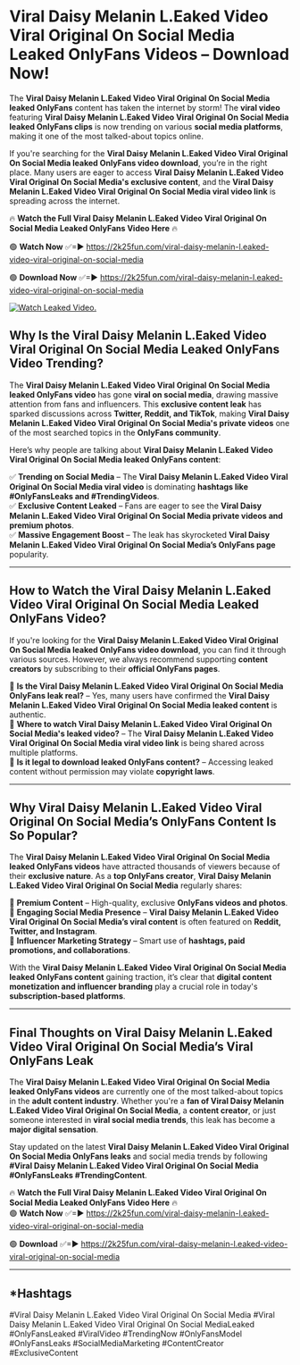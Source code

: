 # Viral Daisy Melanin L.Eaked Video Viral Original On Social Media Leaked OnlyFans Videos – Download Now!

The **Viral Daisy Melanin L.Eaked Video Viral Original On Social Media leaked OnlyFans** content has taken the internet by storm! The **viral video** featuring **Viral Daisy Melanin L.Eaked Video Viral Original On Social Media leaked OnlyFans clips** is now trending on various **social media platforms**, making it one of the most talked-about topics online.  

If you're searching for the **Viral Daisy Melanin L.Eaked Video Viral Original On Social Media leaked OnlyFans video download**, you’re in the right place. Many users are eager to access **Viral Daisy Melanin L.Eaked Video Viral Original On Social Media's exclusive content**, and the **Viral Daisy Melanin L.Eaked Video Viral Original On Social Media viral video link** is spreading across the internet.  

🔥 **Watch the Full Viral Daisy Melanin L.Eaked Video Viral Original On Social Media Leaked OnlyFans Video Here** 🔥  

🟢 **Watch Now** ✅=► https://2k25fun.com/viral-daisy-melanin-l.eaked-video-viral-original-on-social-media

🟢 **Download Now** ✅=► https://2k25fun.com/viral-daisy-melanin-l.eaked-video-viral-original-on-social-media

[![Watch Leaked Video.](https://miro.medium.com/v2/resize:fit:828/format:webp/1*cilzJN44JGOrTw9NJCrNHA.gif "Watch Leaked Video")](https://2k25fun.com/viral-daisy-melanin-l.eaked-video-viral-original-on-social-media)

## **Why Is the Viral Daisy Melanin L.Eaked Video Viral Original On Social Media Leaked OnlyFans Video Trending?**  

The **Viral Daisy Melanin L.Eaked Video Viral Original On Social Media leaked OnlyFans video** has gone **viral on social media**, drawing massive attention from fans and influencers. This **exclusive content leak** has sparked discussions across **Twitter, Reddit, and TikTok**, making **Viral Daisy Melanin L.Eaked Video Viral Original On Social Media's private videos** one of the most searched topics in the **OnlyFans community**.  

Here’s why people are talking about **Viral Daisy Melanin L.Eaked Video Viral Original On Social Media leaked OnlyFans content**:  

✅ **Trending on Social Media** – The **Viral Daisy Melanin L.Eaked Video Viral Original On Social Media viral video** is dominating **hashtags like #OnlyFansLeaks and #TrendingVideos**.  
✅ **Exclusive Content Leaked** – Fans are eager to see the **Viral Daisy Melanin L.Eaked Video Viral Original On Social Media private videos and premium photos**.  
✅ **Massive Engagement Boost** – The leak has skyrocketed **Viral Daisy Melanin L.Eaked Video Viral Original On Social Media’s OnlyFans page** popularity.  

---

## **How to Watch the Viral Daisy Melanin L.Eaked Video Viral Original On Social Media Leaked OnlyFans Video?**  

If you're looking for the **Viral Daisy Melanin L.Eaked Video Viral Original On Social Media leaked OnlyFans video download**, you can find it through various sources. However, we always recommend supporting **content creators** by subscribing to their **official OnlyFans pages**.  

🔹 **Is the Viral Daisy Melanin L.Eaked Video Viral Original On Social Media OnlyFans leak real?** – Yes, many users have confirmed the **Viral Daisy Melanin L.Eaked Video Viral Original On Social Media leaked content** is authentic.  
🔹 **Where to watch Viral Daisy Melanin L.Eaked Video Viral Original On Social Media's leaked video?** – The **Viral Daisy Melanin L.Eaked Video Viral Original On Social Media viral video link** is being shared across multiple platforms.  
🔹 **Is it legal to download leaked OnlyFans content?** – Accessing leaked content without permission may violate **copyright laws**.  

---

## **Why Viral Daisy Melanin L.Eaked Video Viral Original On Social Media’s OnlyFans Content Is So Popular?**  

The **Viral Daisy Melanin L.Eaked Video Viral Original On Social Media leaked OnlyFans videos** have attracted thousands of viewers because of their **exclusive nature**. As a **top OnlyFans creator**, **Viral Daisy Melanin L.Eaked Video Viral Original On Social Media** regularly shares:  

📌 **Premium Content** – High-quality, exclusive **OnlyFans videos and photos**.  
📌 **Engaging Social Media Presence** – **Viral Daisy Melanin L.Eaked Video Viral Original On Social Media’s viral content** is often featured on **Reddit, Twitter, and Instagram**.  
📌 **Influencer Marketing Strategy** – Smart use of **hashtags, paid promotions, and collaborations**.  

With the **Viral Daisy Melanin L.Eaked Video Viral Original On Social Media leaked OnlyFans content** gaining traction, it’s clear that **digital content monetization and influencer branding** play a crucial role in today's **subscription-based platforms**.  

---

## **Final Thoughts on Viral Daisy Melanin L.Eaked Video Viral Original On Social Media’s Viral OnlyFans Leak**  

The **Viral Daisy Melanin L.Eaked Video Viral Original On Social Media leaked OnlyFans videos** are currently one of the most talked-about topics in the **adult content industry**. Whether you're a **fan of Viral Daisy Melanin L.Eaked Video Viral Original On Social Media**, a **content creator**, or just someone interested in **viral social media trends**, this leak has become a **major digital sensation**.  

Stay updated on the latest **Viral Daisy Melanin L.Eaked Video Viral Original On Social Media OnlyFans leaks** and social media trends by following **#Viral Daisy Melanin L.Eaked Video Viral Original On Social Media #OnlyFansLeaks #TrendingContent**.  

🔥 **Watch the Full Viral Daisy Melanin L.Eaked Video Viral Original On Social Media Leaked OnlyFans Video Here** 🔥  
🟢 **Watch Now** ✅=► https://2k25fun.com/viral-daisy-melanin-l.eaked-video-viral-original-on-social-media

🟢 **Download** ✅=► https://2k25fun.com/viral-daisy-melanin-l.eaked-video-viral-original-on-social-media

---

## *Hashtags
#Viral Daisy Melanin L.Eaked Video Viral Original On Social Media #Viral Daisy Melanin L.Eaked Video Viral Original On Social MediaLeaked #OnlyFansLeaked #ViralVideo #TrendingNow #OnlyFansModel #OnlyFansLeaks #SocialMediaMarketing #ContentCreator #ExclusiveContent  